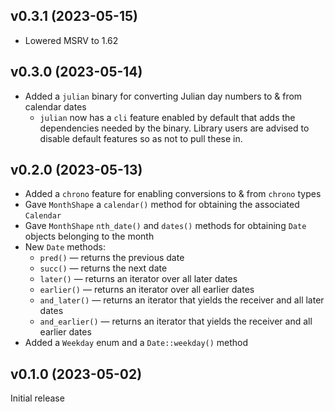 v0.3.1 (2023-05-15)
-------------------
- Lowered MSRV to 1.62

v0.3.0 (2023-05-14)
-------------------
- Added a `julian` binary for converting Julian day numbers to & from calendar
  dates
    - `julian` now has a `cli` feature enabled by default that adds the
      dependencies needed by the binary.  Library users are advised to disable
      default features so as not to pull these in.

v0.2.0 (2023-05-13)
-------------------
- Added a `chrono` feature for enabling conversions to & from `chrono` types
- Gave `MonthShape` a `calendar()` method for obtaining the associated
  `Calendar`
- Gave `MonthShape` `nth_date()` and `dates()` methods for obtaining `Date`
  objects belonging to the month
- New `Date` methods:
    - `pred()` — returns the previous date
    - `succ()` — returns the next date
    - `later()` — returns an iterator over all later dates
    - `earlier()` — returns an iterator over all earlier dates
    - `and_later()` — returns an iterator that yields the receiver and all
      later dates
    - `and_earlier()` — returns an iterator that yields the receiver and all
      earlier dates
- Added a `Weekday` enum and a `Date::weekday()` method

v0.1.0 (2023-05-02)
-------------------
Initial release
